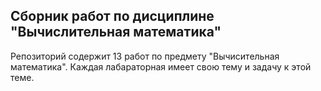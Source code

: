 ## Сборник работ по дисциплине "Вычислительная математика"
Репозиторий содержит 13 работ по предмету "Вычисительная математика". Каждая лабараторная имеет свою тему и задачу к этой теме. 
